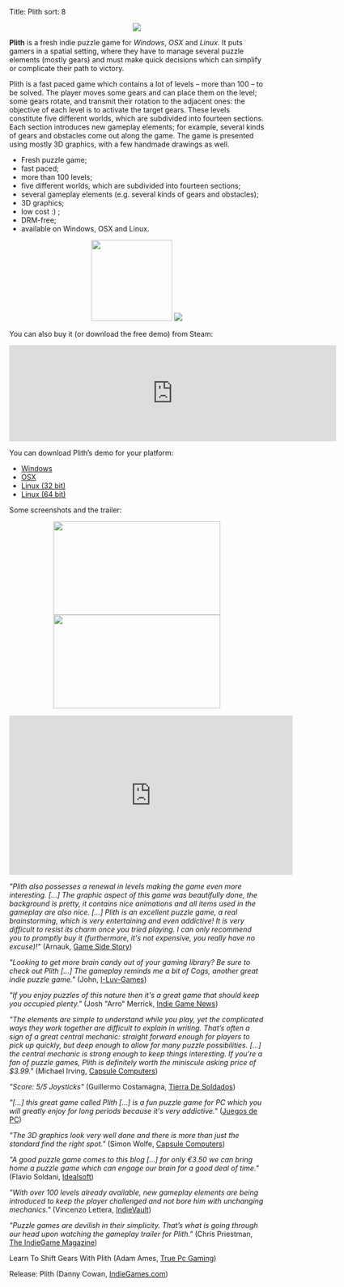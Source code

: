Title: Plith
sort: 8

<p align="center"><img src="{filename}/images/plith/plith_title.png"/></p>

**Plith** is a fresh indie puzzle game for *Windows*, *OSX* and *Linux*. It puts gamers in a spatial setting, where they have to manage several puzzle elements (mostly gears) and must make quick decisions which can simplify or complicate their path to victory.

Plith is a fast paced game which contains a lot of levels – more than 100 – to be solved. The player moves some gears and can place them on the level; some gears rotate, and transmit their rotation to the adjacent ones: the objective of each level is to activate the target gears. These levels constitute five different worlds, which are subdivided into fourteen sections. Each section introduces new gameplay elements; for example, several kinds of gears and obstacles come out along the game. The game is presented using mostly 3D graphics, with a few handmade drawings as well.

* Fresh puzzle game;
* fast paced;
* more than 100 levels;
* five different worlds, which are subdivided into fourteen sections;
* several gameplay elements (e.g. several kinds of gears and obstacles);
* 3D graphics;
* low cost :) ;
* DRM-free;
* available on Windows, OSX and Linux.

<p align="center"><a href="https://secure.bmtmicro.com/servlets/Orders.ShoppingCart?CID=7585&amp;CLR=0&amp;PRODUCTID=75850000"><img src="{filename}/images/plith/buynow.png" width="160"/></a> <a href="https://secure.bmtmicro.com/servlets/Orders.ShoppingCart?CID=7585&amp;CLR=0&amp;PRODUCTID=75850000"><img src="{filename}/images/plith/win_osx_linux.png"/></a></p>

You can also buy it (or download the free demo) from Steam:

<p align="center"><iframe src="http://store.steampowered.com/widget/339110/" frameborder="0" width="646" height="190"></iframe></p>

You can download Plith’s demo for your platform:

* [Windows]("http://www.ya2.it/demo/plith_demo-1.0.1-windows.exe)
* [OSX](http://www.ya2.it/demo/plith_demo-1.0.1-osx.dmg)
* [Linux (32 bit)](http://www.ya2.it/demo/plith_demo-1.0.1-linux-x86.bin)
* [Linux (64 bit)](http://www.ya2.it/demo/plith_demo-1.0.1-linux-x86_64.bin)

Some screenshots and the trailer:

<p align="center">
<a href="{filename}/images/plith/ignis.jpg"><img src="{filename}/images/plith/ignis.jpg" width="330" height="185" /></a>
<a href="{filename}/images/plith/terra.jpg"><img src="{filename}/images/plith/terra.jpg" width="330" height="185" /></a>
</p>

<p align="center"><iframe width="560" height="315" src="https://www.youtube.com/embed/jRrLKjpbebk" frameborder="0" allowfullscreen></iframe></p>

*"Plith also possesses a renewal in levels making the game even more interesting. [...] The graphic aspect of this game was beautifully done, the background is pretty, it contains nice animations and all items used in the gameplay are also nice. [...] Plith is an excellent puzzle game, a real brainstorming, which is very entertaining and even addictive! It is very difficult to resist its charm once you tried playing. I can only recommend you to promptly buy it (furthermore, it's not expensive, you really have no excuse)!"* (Arnauk, [Game Side Story](http://www.gamesidestory.com/2012/07/13/gametest-plith-pc-mac-linux))

*"Looking to get more brain candy out of your gaming library? Be sure to check out Plith [...] The gameplay reminds me a bit of Cogs, another great indie puzzle game."* (John, [I-Luv-Games](http://i-luv-games.com/?p=1188))

*"If you enjoy puzzles of this nature then it's a great game that should keep you occupied plenty."* (Josh "Arro" Merrick, [Indie Game News](http://www.indiegamenews.com/2012/08/plith-review.html))

*"The elements are simple to understand while you play, yet the complicated ways they work together are difficult to explain in writing. That’s often a sign of a great central mechanic: straight forward enough for players to pick up quickly, but deep enough to allow for many puzzle possibilities. [...] the central mechanic is strong enough to keep things interesting. If you’re a fan of puzzle games, Plith is definitely worth the miniscule asking price of $3.99."* (Michael Irving, [Capsule Computers](http://www.capsulecomputers.com.au/2012/06/micks-indie-picks-plith))

*"Score: 5/5 Joysticks"* (Guillermo Costamagna, [Tierra De Soldados](http://www.tierradesoldados.com/?p=7352))

*"[...] this great game called Plith [...] is a fun puzzle game for PC which you will greatly enjoy for long periods because it's very addictive."* ([Juegos de PC](http://juegosdepc.mx/plith-un-juego-de-puzzles-gratis-para-pc))

*"The 3D graphics look very well done and there is more than just the standard find the right spot."* (Simon Wolfe, [Capsule Computers](http://www.capsulecomputers.com.au/2012/06/plith-a-new-indie-puzzler-from-a-new-indie-developer))

*"A good puzzle game comes to this blog […] for only €3.50 we can bring home a puzzle game which can engage our brain for a good deal of time."* (Flavio Soldani, [Idealsoft](http://www.idealsoftblog.it/2012/06/indie-games-made-in-italy-plith.html))

*"With over 100 levels already available, new gameplay elements are being introduced to keep the player challenged and not bore him with unchanging mechanics."* (Vincenzo Lettera, [IndieVault](http://www.indievault.it/2012/06/26/plith-ya2-mette-in-moto-gli-ingranaggi))

*"Puzzle games are devilish in their simplicity. That’s what is going through our head upon watching the gameplay trailer for Plith."* (Chris Priestman, [The IndieGame Magazine](http://www.indiegamemag.com/get-your-brain-in-gear-plith-gameplay))

Learn To Shift Gears With Plith (Adam Ames, [True Pc Gaming](http://truepcgaming.com/2012/06/22/learn-to-shift-gears-with-plith))

Release: Plith (Danny Cowan, [IndieGames.com](http://indiegames.com/2012/06/release_plith_ya2.html))

